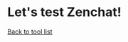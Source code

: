 <body>
    <h1>Let's test Zenchat!</h1>
    <p>
        <a href="https://socialspacedev.github.io/chat-tools/index">Back to tool list</a>
    </p>

<!-- Start of gettimely Zendesk Widget script -->
<script id="ze-snippet" src="https://static.zdassets.com/ekr/snippet.js?key=a91077c1-2ba1-4815-8933-6cb6ea044b53"> </script>
<!-- End of gettimely Zendesk Widget script -->
</body>
